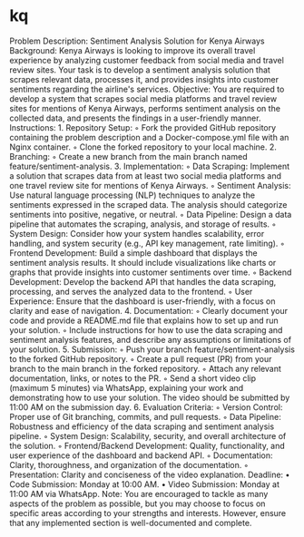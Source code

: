 # kq
Problem Description: Sentiment Analysis Solution for Kenya Airways
Background: Kenya Airways is looking to improve its overall travel experience by analyzing customer feedback from social media and travel review sites. Your task is to develop a sentiment analysis solution that scrapes relevant data, processes it, and provides insights into customer sentiments regarding the airline's services.
Objective: You are required to develop a system that scrapes social media platforms and travel review sites for mentions of Kenya Airways, performs sentiment analysis on the collected data, and presents the findings in a user-friendly manner.
Instructions:
    1. Repository Setup:
        ◦ Fork the provided GitHub repository containing the problem description and a Docker-compose.yml file with an Nginx container.
        ◦ Clone the forked repository to your local machine.
    2. Branching:
        ◦ Create a new branch from the main branch named feature/sentiment-analysis.
    3. Implementation:
        ◦ Data Scraping: Implement a solution that scrapes data from at least two social media platforms and one travel review site for mentions of Kenya Airways.
        ◦ Sentiment Analysis: Use natural language processing (NLP) techniques to analyze the sentiments expressed in the scraped data. The analysis should categorize sentiments into positive, negative, or neutral.
        ◦ Data Pipeline: Design a data pipeline that automates the scraping, analysis, and storage of results.
        ◦ System Design: Consider how your system handles scalability, error handling, and system security (e.g., API key management, rate limiting).
        ◦ Frontend Development: Build a simple dashboard that displays the sentiment analysis results. It should include visualizations like charts or graphs that provide insights into customer sentiments over time.
        ◦ Backend Development: Develop the backend API that handles the data scraping, processing, and serves the analyzed data to the frontend.
        ◦ User Experience: Ensure that the dashboard is user-friendly, with a focus on clarity and ease of navigation.
    4. Documentation:
        ◦ Clearly document your code and provide a README.md file that explains how to set up and run your solution.
        ◦ Include instructions for how to use the data scraping and sentiment analysis features, and describe any assumptions or limitations of your solution.
    5. Submission:
        ◦ Push your branch feature/sentiment-analysis to the forked GitHub repository.
        ◦ Create a pull request (PR) from your branch to the main branch in the forked repository.
        ◦ Attach any relevant documentation, links, or notes to the PR.
        ◦ Send a short video clip (maximum 5 minutes) via WhatsApp, explaining your work and demonstrating how to use your solution. The video should be submitted by 11:00 AM on the submission day.
    6. Evaluation Criteria:
        ◦ Version Control: Proper use of Git branching, commits, and pull requests.
        ◦ Data Pipeline: Robustness and efficiency of the data scraping and sentiment analysis pipeline.
        ◦ System Design: Scalability, security, and overall architecture of the solution.
        ◦ Frontend/Backend Development: Quality, functionality, and user experience of the dashboard and backend API.
        ◦ Documentation: Clarity, thoroughness, and organization of the documentation.
        ◦ Presentation: Clarity and conciseness of the video explanation.
Deadline:
    • Code Submission: Monday at 10:00 AM.
    • Video Submission: Monday at 11:00 AM via WhatsApp.
Note: You are encouraged to tackle as many aspects of the problem as possible, but you may choose to focus on specific areas according to your strengths and interests. However, ensure that any implemented section is well-documented and complete.
